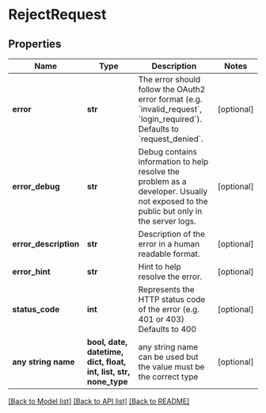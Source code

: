# RejectRequest


## Properties
Name | Type | Description | Notes
------------ | ------------- | ------------- | -------------
**error** | **str** | The error should follow the OAuth2 error format (e.g. &#x60;invalid_request&#x60;, &#x60;login_required&#x60;).  Defaults to &#x60;request_denied&#x60;. | [optional] 
**error_debug** | **str** | Debug contains information to help resolve the problem as a developer. Usually not exposed to the public but only in the server logs. | [optional] 
**error_description** | **str** | Description of the error in a human readable format. | [optional] 
**error_hint** | **str** | Hint to help resolve the error. | [optional] 
**status_code** | **int** | Represents the HTTP status code of the error (e.g. 401 or 403)  Defaults to 400 | [optional] 
**any string name** | **bool, date, datetime, dict, float, int, list, str, none_type** | any string name can be used but the value must be the correct type | [optional]

[[Back to Model list]](../README.md#documentation-for-models) [[Back to API list]](../README.md#documentation-for-api-endpoints) [[Back to README]](../README.md)



